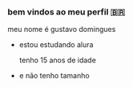 ### bem vindos ao meu perfil 🇧🇷

meu nome é gustavo domingues

- estou estudando alura

  tenho 15 anos de idade
  
- e não tenho tamanho
